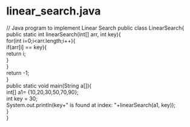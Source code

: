 # linear_search.java
// Java program to implement Linear Search
public class LinearSearch{    
public static int linearSearch(int[] arr, int key){    
        for(int i=0;i<arr.length;i++){    
            if(arr[i] == key){    
                return i;    
            }    
        }    
        return -1;    
    }    
    public static void main(String a[]){    
        int[] a1= {10,20,30,50,70,90};    
        int key = 30;    
        System.out.println(key+" is found at index: "+linearSearch(a1, key));    
    }    
}    
